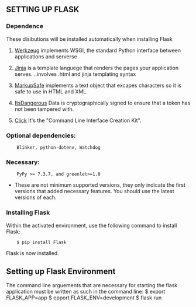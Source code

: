 


## SETTING UP FLASK


### Dependence
These disibutions will be installed automatically when installing Flask

1. [Werkzeug](https://palletsprojects.com/p/werkzeug/) implements WSGI, the standard Python interface between applications and serverse

2. [Jinja](https://palletsprojects.com/p/jinja/) is a template languege that renders the pages your application serves. ..involves .html and jinja templating syntax

3. [MarkupSafe](https://palletsprojects.com/p/markupsafe/) implements a text object that excapes characters so it is safe to use in HTML and XML.

4. [ItsDangerous](https://palletsprojects.com/p/itsdangerous/) Data is cryptographically signed to ensure that a token has not been tampered with.

5. [Click](https://palletsprojects.com/p/click/) It's the "Command Line Interface Creation Kit".


### Optional dependencies: 
        Blinker, python-dotenv, Watchdog

### Necessary:
        PyPy >= 7.3.7, and greenlet>=1.0
    
* These are not minimum supported versions, they only indicate the first versions that added necessary features. You should use the latest versions of each.



### Installing Flask
Within the activated environment, use the following command to install Flask:

        $ pip install Flask
    
Flask is now installed. 

## Setting up Flask Environment

The command line arguements that are necessary for starting the flask application must be written as such in the command line:
$ export FLASK_APP=app
$ epport FLASK_ENV=development
$ flask run